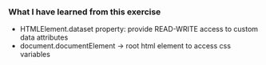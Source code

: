 ### What I have learned from this exercise

- HTMLElement.dataset property: provide READ-WRITE access to custom data attributes
- document.documentElement -> root html element to access css variables
